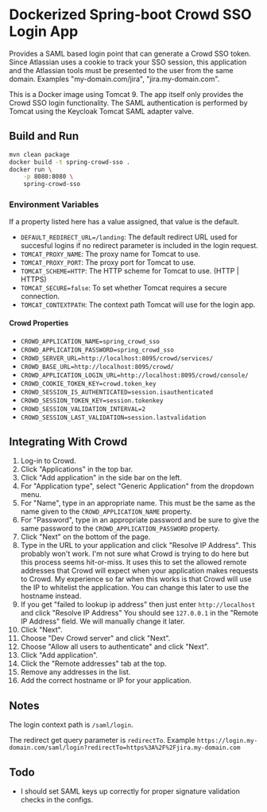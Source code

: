 # Dockerized Spring-boot Crowd SSO Login App
Provides a SAML based login point that can generate a Crowd SSO token.
Since Atlassian uses a cookie to track your SSO session, this application and the Atlassian tools must be presented to the user from the same domain. Examples "my-domain.com/jira", "jira.my-domain.com".

This is a Docker image using Tomcat 9. The app itself only provides the Crowd SSO login functionality. The SAML authentication is performed by Tomcat using the Keycloak Tomcat SAML adapter valve.

## Build and Run

```sh
mvn clean package
docker build -t spring-crowd-sso .
docker run \
    -p 8080:8080 \
    spring-crowd-sso
```

### Environment Variables

If a property listed here has a value assigned, that value is the default.

+ `DEFAULT_REDIRECT_URL=/landing`: The default redirect URL used for succesful logins if no redirect parameter is included in the login request.
+ `TOMCAT_PROXY_NAME`: The proxy name for Tomcat to use.
+ `TOMCAT_PROXY_PORT`: The proxy port for Tomcat to use.
+ `TOMCAT_SCHEME=HTTP`: The HTTP scheme for Tomcat to use. (HTTP | HTTPS)
+ `TOMCAT_SECURE=false`: To set whether Tomcat requires a secure connection.
+ `TOMCAT_CONTEXTPATH`: The context path Tomcat will use for the login app.

#### Crowd Properties

+ `CROWD_APPLICATION_NAME=spring_crowd_sso`
+ `CROWD_APPLICATION_PASSWORD=spring_crowd_sso`
+ `CROWD_SERVER_URL=http://localhost:8095/crowd/services/`
+ `CROWD_BASE_URL=http://localhost:8095/crowd/`
+ `CROWD_APPLICATION_LOGIN_URL=http://localhost:8095/crowd/console/`
+ `CROWD_COOKIE_TOKEN_KEY=crowd.token_key`
+ `CROWD_SESSION_IS_AUTHENTICATED=session.isauthenticated`
+ `CROWD_SESSION_TOKEN_KEY=session.tokenkey`
+ `CROWD_SESSION_VALIDATION_INTERVAL=2`
+ `CROWD_SESSION_LAST_VALIDATION=session.lastvalidation`

## Integrating With Crowd
1. Log-in to Crowd.
2. Click "Applications" in the top bar.
3. Click "Add application" in the side bar on the left.
4. For "Application type", select "Generic Application" from the dropdown menu.
5. For "Name", type in an appropriate name. This must be the same as the name given to the `CROWD_APPLICATION_NAME` property.
6. For "Password", type in an appropriate password and be sure to give the same password to the `CROWD_APPLICATION_PASSWORD` property.
7. Click "Next" on the bottom of the page.
8. Type in the URL to your application and click "Resolve IP Address". This probably won't work. I'm not sure what Crowd is trying to do here but this process seems hit-or-miss. It uses this to set the allowed remote addresses that Crowd will expect when your application makes requests to Crowd. My experience so far when this works is that Crowd will use the IP to whitelist the application. You can change this later to use the hostname instead.
9. If you get "failed to lookup ip address" then just enter `http://localhost` and click "Resolve IP Address" You should see `127.0.0.1` in the "Remote IP Address" field. We will manually change it later.
10. Click "Next".
11. Choose "Dev Crowd server" and click "Next".
12. Choose "Allow all users to authenticate" and click "Next".
13. Click "Add application".
14. Click the "Remote addresses" tab at the top.
15. Remove any addresses in the list.
16. Add the correct hostname or IP for your application.

## Notes
The login context path is `/saml/login`.

The redirect get query parameter is `redirectTo`. Example `https://login.my-domain.com/saml/login?redirectTo=https%3A%2F%2Fjira.my-domain.com`

## Todo
+ I should set SAML keys up correctly for proper signature validation checks in the configs.